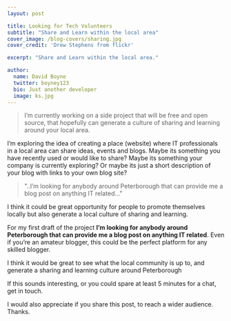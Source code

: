```yaml
---
layout: post

title: Looking for Tech Volunteers
subtitle: "Share and Learn within the local area"
cover_image: /blog-covers/sharing.jpg
cover_credit: 'Drew Stephens from flickr'

excerpt: "Share and Learn within the local area."

author:
  name: David Boyne
  twitter: boyney123
  bio: Just another developer
  image: ks.jpg
---
```


>I’m currently working on a side project that will be free and open source, that hopefully can generate a culture of sharing and learning around your local area.

I’m exploring the idea of creating a place (website) where IT professionals in a local area can share ideas, events and blogs. Maybe its something you have recently used or would like to share? Maybe its something your company is currently exploring? Or maybe its just a short description of your blog with links to your own blog site?

> "..I’m looking for anybody around Peterborough that can provide me a blog post on anything IT related..."

I think it could be great opportunity for people to promote themselves locally but also generate a local culture of sharing and learning. 

For my first draft of the project **I’m looking for anybody around Peterborough that can provide me a blog post on anything IT related**. Even if you’re an amateur blogger, this could be the perfect platform for any skilled blogger.

I think it would be great to see what the local community is up to, and generate a sharing and learning culture around Peterborough

If this sounds interesting, or you could spare at least 5 minutes for a chat, get in touch.

I would also appreciate if you share this post, to reach a wider audience. Thanks.

